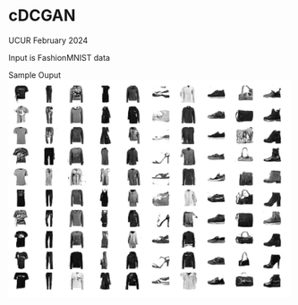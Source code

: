 # cDCGAN
UCUR February 2024

Input is FashionMNIST data


Sample Ouput
![Generated after training for 300 epochs](/ouput/Ouput_300.png)
